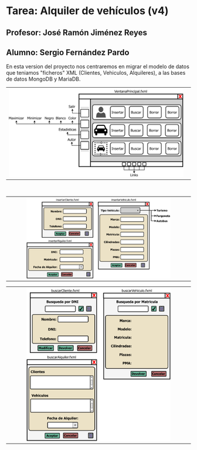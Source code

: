 # Tarea: Alquiler de vehículos (v4)
## Profesor: José Ramón Jiménez Reyes
## Alumno: Sergio Fernández Pardo

En esta version del proyecto nos centraremos en migrar el modelo de datos que teniamos "ficheros" XML (Clientes, Vehiculos, Alquileres), a las bases de datos MongoDB y MariaDB.

<table>
  <tr>
    <td> <img src="src/main/resources/org/iesalandalus/programacion/alquilervehiculos/vista/grafica/recursos/draw.io/VentanaPrincipal.png"/> <td>
  </tr>
</table>

<br>

<table>
  <tr>
   <td>
      <div align="center"> <img src="src/main/resources/org/iesalandalus/programacion/alquilervehiculos/vista/grafica/recursos/draw.io/InsertarXXX.png" width="80%"/> </div>
   </td>
  </tr>
</table>

<table>
  <tr>
   <td>
      <div align="center"> <img src="src/main/resources/org/iesalandalus/programacion/alquilervehiculos/vista/grafica/recursos/draw.io/BuscarXXX.png" width="80%"/> </div>
   </td>
  </tr>
</table>
